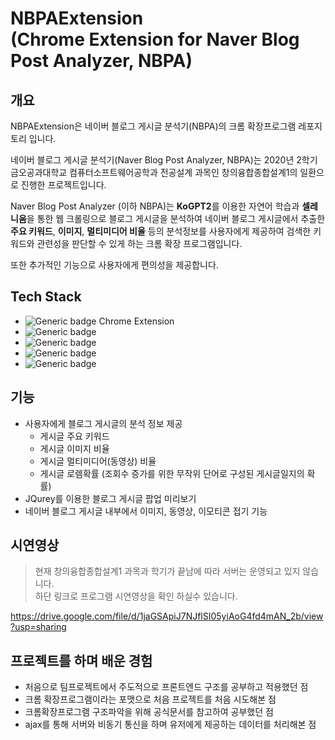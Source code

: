 NBPAExtension  
(Chrome Extension for Naver Blog Post Analyzer, NBPA)
===

## 개요

NBPAExtension은 네이버 블로그 게시글 분석기(NBPA)의  크롬 확장프로그램 레포지토리 입니다.

네이버 블로그 게시글 분석기(Naver Blog Post Analyzer, NBPA)는 2020년 2학기 금오공과대학교 컴퓨터소프트웨어공학과 전공설계 과목인 창의융합종합설계1의 일환으로 진행한 프로젝트입니다.

Naver Blog Post Analyzer (이하 NBPA)는 **KoGPT2**를 이용한 자연어 학습과 **셀레니움**을 통한 웹 크롤링으로 블로그 게시글을 분석하여 네이버 블로그 게시글에서 추출한 **주요 키워드**, **이미지**, **멀티미디어 비율** 등의 분석정보를 사용자에게 제공하여 검색한 키워드와 관련성을 판단할 수 있게 하는 크롬 확장 프로그램입니다.

또한 추가적인 기능으로 사용자에게 편의성을 제공합니다. 

## Tech Stack
- ![Generic badge](https://img.shields.io/badge/Google_chrome-4285F4?style=for-the-badge&logo=Google-chrome&logoColor=white) Chrome Extension
- ![Generic badge](https://img.shields.io/badge/HTML5-E34F26?style=for-the-badge&logo=html5&logoColor=white)
- ![Generic badge](https://img.shields.io/badge/CSS3-1572B6?style=for-the-badge&logo=css3&logoColor=white)
- ![Generic badge](https://img.shields.io/badge/JavaScript-323330?style=for-the-badge&logo=javascript&logoColor=F7DF1E)
- ![Generic badge](https://img.shields.io/badge/jQuery-0769AD?style=for-the-badge&logo=jquery&logoColor=white)

## 기능

- 사용자에게 블로그 게시글의 분석 정보 제공
  - 게시글 주요 키워드
  - 게시글 이미지 비율
  - 게시글 멀티미디어(동영상) 비율
  - 게시글 로렘확률 (조회수 증가를 위한 무작위 단어로 구성된 게시글일지의 확률)
- JQurey를 이용한 블로그 게시글 팝업 미리보기
- 네이버 블로그 게시글 내부에서 이미지, 동영상, 이모티콘 접기 기능

## 시연영상
> 현재 창의융합종합설계1 과목과 학기가 끝남에 따라 서버는 운영되고 있지 않습니다.  
> 하단 링크로 프로그램 시연영상을 확인 하실수 있습니다.

https://drive.google.com/file/d/1jaGSApiJ7NJflSI05yiAoG4fd4mAN_2b/view?usp=sharing

## 프로젝트를 하며 배운 경험
- 처음으로 팀프로젝트에서 주도적으로 프론트엔드 구조를 공부하고 적용했던 점
- 크롬 확장프로그램이라는 포맷으로 처음 프로젝트를 처음 시도해본 점
- 크롬확장프로그램 구조파악을 위해 공식문서를 참고하여 공부했던 점
- ajax를 통해 서버와 비동기 통신을 하며 유저에게 제공하는 데이터를 처리해본 점
